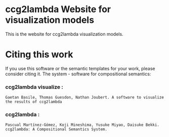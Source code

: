 # ccg2lambda Website for visualization models

This is the website for ccg2lambda visualization models.



# Citing this work

If you use this software or the semantic templates for your work, please consider citing it.
The system - software for compositional semantics:

### ccg2lambda visualize :

	Gaetan Basile, Thomas Guesdon, Nathan Joubert. A software to visualize the results of ccg2lambda

### ccg2lambda :

    Pascual Martínez-Gómez, Koji Mineshima, Yusuke Miyao, Daisuke Bekki. ccg2lambda: A Compositional Semantics System.
